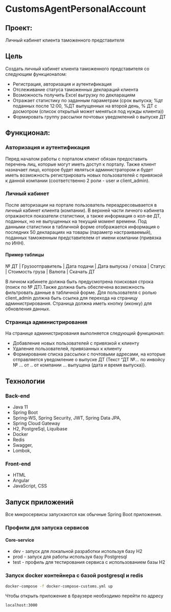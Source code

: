 # CustomsAgentPersonalAccount

## Проект:

Личный кабинет клиента таможенного представителя

## Цель

Создать личный кабинет клиента таможенного представителя со следующим функционалом:
 - Регистрация, авторизация и аутентификация 
 - Отслеживание статуса таможенных деклараций клиента 
 - Возможность получить Excel выгрузку по декларациям
 - Отражает статистику по заданным параметрам (срок выпуска; %дт поданных после 12:00, %ДТ выпущенных на второй день, % ДТ с досмотром (список открытый может меняться под нужды клиента))
 - Формировать группу рассылки почтовых уведомлений о выпуске ДТ

## Функционал:

### Авторизация и аутентификация

Перед началом работы с порталом клиент обязан предоставить перечень лиц, которые могут иметь доступ к порталу. 
Также клиент назначает лицо, которое будет являться администратором и будет иметь возможность регистрировать новых пользователей с привязкой к данной компании (соответственно 2 роли - user и  client_admin).

### Личный кабинет

После авторизации на портале пользователь переадресовывается в личный кабинет клиента (компании). 
В верхней части личного кабинета отражаются показатели статистики, а также информация о кол-ве ДТ, поданных, но не выпущенных на текущий момент времени. 
Под  данными статистики в табличной форме отображается информация о последних 50 декларациях на товары (параметр настраиваемый), поданных таможенным представителем от имени компании (привязка по ИНН).

#### Пример таблицы 

№ ДТ | Грузоотправитель | Дата подачи | Дата выпуска / отказа | Статус | Стоимость груза | Валюта | Скачать ДТ

В личном кабинете должна быть предусмотрена поисковая строка (поиск по № ДТ).Также должна быть обеспечена возможность фильтровать данные в табличной форме.
Для пользователя с ролью client_admin должна быть ссылка для перехода на страницу администрирования.
Страница должна иметь кнопку (иконку) для обновления данных.

### Страница администрирования

На странице администрирования выполняется следующий функционал:
 - Добавление новых пользователей с привязкой к клиенту 
 - Удаление пользователей, привязанных к клиенту 
 - Формирование списка рассылки с почтовыми адресами, на которые отправляется уведомление о выпуске ДТ (Текст “ДТ №… по инвойсу № … от .. от компании … выпущена (дата и время выпуска)).

## Технологии

### Back-end

 - Java 11
 - Spring Boot 
 - Spring-WS, Spring Security, JWT, Spring Data JPA, 
 - Spring Cloud Gateway
 - H2, PostgreSql, Liquibase 
 - Docker 
 - Redis 
 - Swagger, 
 - Lombok,

### Front-end

 - HTML
 - Angular
 - JavaScript, CSS

## Запуск приложений

Все микросервисы запускаются как обычные Spring Boot приложения.

### Профили для запуска сервисов

#### Core-service
 - dev - запуск для локальной разработки используя базу H2
 - prod - запуск для работы используя базу Postgresql
 - test - профиль для тестирования сервиса с использованием базы H2

### Запуск docker контейнера с базой postgresql и redis

```sh
docker-compose -f docker-compose-customs.yml up
```

Чтобы открыть приложение в браузере необходимо перейти по адресу

```sh
localhost:3000
```




